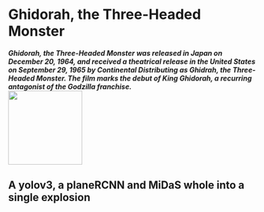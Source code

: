 # Ghidorah, the Three-Headed Monster
___Ghidorah, the Three-Headed Monster was released in Japan on December 20, 1964, and received a theatrical release in the United States on September 29, 1965 by Continental Distributing as Ghidrah, the Three-Headed Monster. The film marks the debut of King Ghidorah, a recurring antagonist of the Godzilla franchise.___
<br/>
<img src="https://static.wikia.nocookie.net/godzilla/images/f/f0/Godzilla_King_of_the_Monsters_-_Ghidorah_poster_-_Clear_keyart.jpg/revision/latest/scale-to-width-down/337?cb=20181219031637" width=150 align="center">
## A yolov3, a planeRCNN and MiDaS whole into a single explosion
